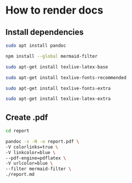 # How to render docs

## Install dependencies

```bash
sudo apt install pandoc

npm install --global mermaid-filter

sudo apt-get install texlive-latex-base

sudo apt-get install texlive-fonts-recommended

sudo apt-get install texlive-fonts-extra

sudo apt-get install texlive-latex-extra
```

## Create .pdf

```bash
cd report

pandoc -s -N -o report.pdf \
-V colorlinks=true \
-V linkcolor=blue \
--pdf-engine=pdflatex \
-V urlcolor=blue \
--filter mermaid-filter \
./report.md
```
